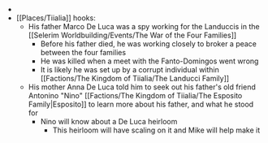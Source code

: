 - 
- [[Places/Tiialia]] hooks:
	- His father Marco De Luca was a spy working for the Landuccis in the [[Selerim Worldbuilding/Events/The War of the Four Families]]
		- Before his father died, he was working closely to broker a peace between the four families
		- He was killed when a meet with the Fanto-Domingos went wrong
		- It is likely he was set up by a corrupt individual within [[Factions/The Kingdom of Tiialia/The Landucci Family]]
	- His mother Anna De Luca told him to seek out his father's old friend Antonino "Nino" [[Factions/The Kingdom of Tiialia/The Esposito Family\|Esposito]] to learn more about his father, and what he stood for
		- Nino will know about a De Luca heirloom
			- This heirloom will have scaling on it and Mike will help make it